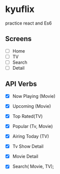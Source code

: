 # kyuflix
practice react and Es6 

## Screens

- [ ] Home
- [ ] TV
- [ ] Search
- [ ] Detail

## API Verbs
- [x] Now Playing (Movie)
- [x] Upcoming (Movie)
- [x] Top Rated(TV)
- [x] Popular (Tv, Movie)
- [x] Airing Today (TV)
- [x] Tv Show Detail
- [x] Movie Detail
- [x] Search( Movie, TV);


